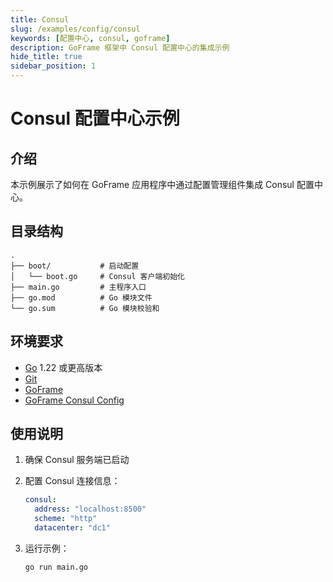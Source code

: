 ```yaml
---
title: Consul
slug: /examples/config/consul
keywords: [配置中心, consul, goframe]
description: GoFrame 框架中 Consul 配置中心的集成示例
hide_title: true
sidebar_position: 1
---
```


# Consul 配置中心示例

## 介绍

本示例展示了如何在 GoFrame 应用程序中通过配置管理组件集成 Consul 配置中心。


## 目录结构

```
.
├── boot/           # 启动配置
│   └── boot.go     # Consul 客户端初始化
├── main.go         # 主程序入口
├── go.mod          # Go 模块文件
└── go.sum          # Go 模块校验和
```

## 环境要求

- [Go](https://golang.org/dl/) 1.22 或更高版本
- [Git](https://git-scm.com/downloads)
- [GoFrame](https://goframe.org)
- [GoFrame Consul Config](https://github.com/gogf/gf/tree/master/contrib/config/consul)

## 使用说明

1. 确保 Consul 服务端已启动

2. 配置 Consul 连接信息：
   ```yaml
   consul:
     address: "localhost:8500"
     scheme: "http"
     datacenter: "dc1"
   ```

3. 运行示例：
   ```bash
   go run main.go
   ```


